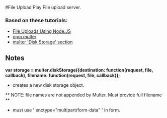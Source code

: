 #File Upload Play
File upload server.

### Based on these tutorials:
- [File Uploads Using Node.JS](https://codeforgeek.com/2014/11/file-uploads-using-node-js/)
- [npm multer](https://www.npmjs.com/package/multer)
- [multer 'Disk Storage' section](https://www.npmjs.com/package/multer#diskstorage)

## Notes

**var storage = multer.diskStorage({destination: function(request, file, callback), filename: function(request, file, 
callback});** 
- creates a new disk storage object.

** NOTE: file names are not appended by Multer. Must provide full filename **

- must use ' enctype="multipart/form-data" ' in form.





